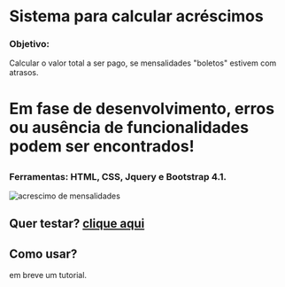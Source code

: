 # Sistema para calcular acréscimos

### Objetivo:
Calcular o valor total a ser pago, se mensalidades "boletos" estivem com atrasos.

# <p>Em fase de desenvolvimento, erros ou ausência de funcionalidades podem ser encontrados!</p>

### Ferramentas: HTML, CSS, Jquery e Bootstrap 4.1.
![acrescimo de mensalidades](https://user-images.githubusercontent.com/14083262/42649686-b7d64de2-85e0-11e8-876f-3fa3eae1cc4c.JPG)


## Quer testar? <a href="https://vagneraugustinho.github.io/acrescimoMensalidades/">clique aqui</a>
## Como usar?
em breve um tutorial.
